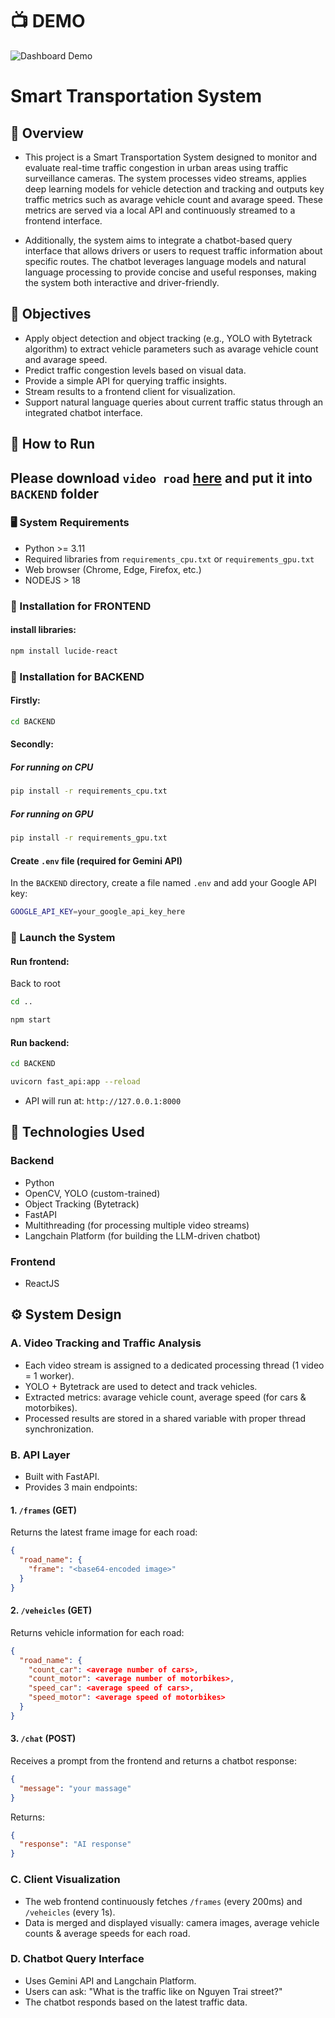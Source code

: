 # 📺 DEMO

![Dashboard Demo](https://raw.githubusercontent.com/vietanhlee/Smart-Transportation-System/refs/heads/main/display_for_github/demo.png)

# Smart Transportation System

## 🚦 Overview

- This project is a Smart Transportation System designed to monitor and evaluate real-time traffic congestion in urban areas using traffic surveillance cameras. The system processes video streams, applies deep learning models for vehicle detection and tracking and outputs key traffic metrics such as avarage vehicle count and avarage speed. These metrics are served via a local API and continuously streamed to a frontend interface.

- Additionally, the system aims to integrate a chatbot-based query interface that allows drivers or users to request traffic information about specific routes. The chatbot leverages language models and natural language processing to provide concise and useful responses, making the system both interactive and driver-friendly.

## 🎯 Objectives

- Apply object detection and object tracking (e.g., YOLO with Bytetrack algorithm) to extract vehicle parameters such as avarage vehicle count and avarage speed.
- Predict traffic congestion levels based on visual data.
- Provide a simple API for querying traffic insights.
- Stream results to a frontend client for visualization.
- Support natural language queries about current traffic status through an integrated chatbot interface.


## 🧪 How to Run
## Please download `video road` [here](https://drive.google.com/drive/folders/1gkac5U5jEs174p7V7VC3rCmgvO_cVwxH?usp=drive_link) and put it into `BACKEND` folder
### 🖥️ System Requirements

- Python >= 3.11
- Required libraries from `requirements_cpu.txt` or `requirements_gpu.txt`
- Web browser (Chrome, Edge, Firefox, etc.)
- NODEJS > 18

### 💾 Installation for FRONTEND

#### install libraries:

```bash
npm install lucide-react
```

### 💾 Installation for BACKEND

#### Firstly:
```bash
cd BACKEND
```

#### Secondly:

##### For running on CPU 

```bash
pip install -r requirements_cpu.txt
```

##### For running on GPU

```bash
pip install -r requirements_gpu.txt
```

#### Create `.env` file (required for Gemini API)

In the `BACKEND` directory, create a file named `.env` and add your Google API key:

```bash
GOOGLE_API_KEY=your_google_api_key_here
```

### 🚀 Launch the System

#### Run frontend:
Back to root
```bash
cd ..
```

```bash
npm start
```

#### Run backend:

```bash
cd BACKEND
```

```bash
uvicorn fast_api:app --reload
```

- API will run at: `http://127.0.0.1:8000`


## 🧠 Technologies Used

### Backend

- Python
- OpenCV, YOLO (custom-trained)
- Object Tracking (Bytetrack)
- FastAPI
- Multithreading (for processing multiple video streams)
- Langchain Platform (for building the LLM-driven chatbot)

### Frontend

- ReactJS 

## ⚙️ System Design

### A. Video Tracking and Traffic Analysis

- Each video stream is assigned to a dedicated processing thread (1 video = 1 worker).
- YOLO + Bytetrack are used to detect and track vehicles.
- Extracted metrics: avarage vehicle count, average speed (for cars & motorbikes).
- Processed results are stored in a shared variable with proper thread synchronization.

### B. API Layer

- Built with FastAPI.
- Provides 3 main endpoints:

#### 1. `/frames` (GET)

Returns the latest frame image for each road:

```json
{
  "road_name": {
    "frame": "<base64-encoded image>"
  }
}
```

#### 2. `/veheicles` (GET)

Returns vehicle information for each road:

```json
{
  "road_name": {
    "count_car": <average number of cars>,
    "count_motor": <average number of motorbikes>,
    "speed_car": <average speed of cars>,
    "speed_motor": <average speed of motorbikes>
  }
}
```

#### 3. `/chat` (POST)

Receives a prompt from the frontend and returns a chatbot response:

```json
{
  "message": "your massage"
}
```

Returns:

```json
{
  "response": "AI response"
}
```

### C. Client Visualization

- The web frontend continuously fetches `/frames` (every 200ms) and `/veheicles` (every 1s).
- Data is merged and displayed visually: camera images, average vehicle counts & average speeds for each road.

### D. Chatbot Query Interface

- Uses Gemini API and Langchain Platform.
- Users can ask: "What is the traffic like on Nguyen Trai street?"
- The chatbot responds based on the latest traffic data.
